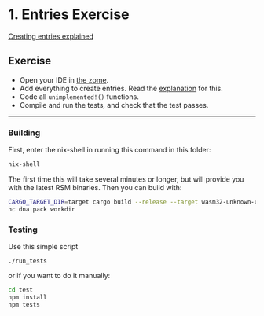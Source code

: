 # 1. Entries Exercise

[Creating entries explained](https://holochain-gym.github.io/developers/basic/entries/)

## Exercise

- Open your IDE in [the zome](/basic/0.entries/zomes/exercise).
- Add everything to create entries. Read the [explanation](https://holochain-gym.github.io/developers/basic/entries/) for this.
- Code all `unimplemented!()` functions.
- Compile and run the tests, and check that the test passes.

---

### Building

First, enter the nix-shell in running this command in this folder:

```bash
nix-shell
```

The first time this will take several minutes or longer, but will provide you with the latest RSM binaries. Then you can build with:

```bash
CARGO_TARGET_DIR=target cargo build --release --target wasm32-unknown-unknown
hc dna pack workdir
```

### Testing

Use this simple script
```
./run_tests
```
or if you want to do it manually:

```bash
cd test
npm install
npm tests
```
